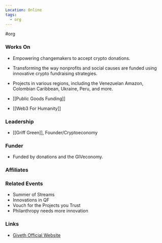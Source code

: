 ```yaml
---
Location: Online
tags:
  - org
---
```

#org

### Works On
- Empowering changemakers to accept crypto donations.
- Transforming the way nonprofits and social causes are funded using innovative crypto fundraising strategies.
- Projects in various regions, including the Venezuelan Amazon, Colombian Caribbean, Ukraine, Peru, and more.

- [[Public Goods Funding]]
- [[Web3 For Humanity]]

### Leadership
- [[Griff Green]], Founder/Cryptoeconomy

### Funder
- Funded by donations and the GIVeconomy.

### Affiliates

### Related Events
- Summer of Streams
- Innovations in QF
- Vouch for the Projects you Trust
- Philanthropy needs more innovation

### Links
- [Giveth Official Website](https://giveth.io)